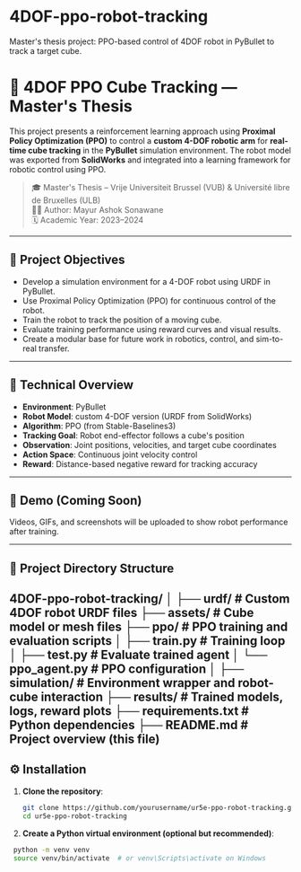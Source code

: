 # 4DOF-ppo-robot-tracking
Master's thesis project: PPO-based control of 4DOF robot in PyBullet to track a target cube.
# 🤖 4DOF PPO Cube Tracking — Master's Thesis

This project presents a reinforcement learning approach using **Proximal Policy Optimization (PPO)** to control a **custom 4-DOF  robotic arm** for **real-time cube tracking** in the **PyBullet** simulation environment. The robot model was exported from **SolidWorks** and integrated into a learning framework for robotic control using PPO.

> 🎓 Master's Thesis – Vrije Universiteit Brussel (VUB) & Université libre de Bruxelles (ULB)  
> 👨‍🔬 Author: Mayur Ashok Sonawane  
> 🗓️ Academic Year: 2023–2024  

---

## 🎯 Project Objectives

- Develop a simulation environment for a 4-DOF robot using URDF in PyBullet.
- Use Proximal Policy Optimization (PPO) for continuous control of the robot.
- Train the robot to track the position of a moving cube.
- Evaluate training performance using reward curves and visual results.
- Create a modular base for future work in robotics, control, and sim-to-real transfer.

---

## 🧠 Technical Overview

- **Environment**: PyBullet  
- **Robot Model**: custom 4-DOF version (URDF from SolidWorks)  
- **Algorithm**: PPO (from Stable-Baselines3)  
- **Tracking Goal**: Robot end-effector follows a cube's position  
- **Observation**: Joint positions, velocities, and target cube coordinates  
- **Action Space**: Continuous joint velocity control  
- **Reward**: Distance-based negative reward for tracking accuracy

---

## 📸 Demo (Coming Soon)

Videos, GIFs, and screenshots will be uploaded to show robot performance after training.

---

## 📁 Project Directory Structure

4DOF-ppo-robot-tracking/
│
├── urdf/ # Custom 4DOF robot URDF files
├── assets/ # Cube model or mesh files
├── ppo/ # PPO training and evaluation scripts
│ ├── train.py # Training loop
│ ├── test.py # Evaluate trained agent
│ └── ppo_agent.py # PPO configuration
│
├── simulation/ # Environment wrapper and robot-cube interaction
├── results/ # Trained models, logs, reward plots
├── requirements.txt # Python dependencies
├── README.md # Project overview (this file)
---

## ⚙️ Installation

1. **Clone the repository**:
   ```bash
   git clone https://github.com/yourusername/ur5e-ppo-robot-tracking.git
   cd ur5e-ppo-robot-tracking

2. **Create a Python virtual environment (optional but recommended)**:
  ```bash
   python -m venv venv
   source venv/bin/activate  # or venv\Scripts\activate on Windows
